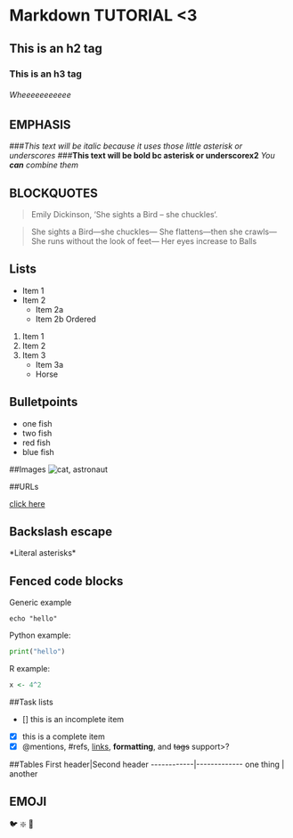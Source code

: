 

# Markdown TUTORIAL <3 
## This is an h2 tag
### This is an h3 tag
###### Wheeeeeeeeeee
## EMPHASIS
###*This text will be italic because it uses those little asterisk or underscores*
###**This text will be bold bc asterisk or underscorex2**
_You **can** combine them_

## BLOCKQUOTES


> Emily Dickinson, ‘She sights a Bird – she chuckles‘.

>She sights a Bird—she chuckles—
>She flattens—then she crawls—
>She runs without the look of feet—
>Her eyes increase to Balls
##

## Lists

* Item 1
* Item 2
	* Item 2a
	* Item 2b
Ordered
1. Item 1
2. Item 2
3. Item 3
	* Item 3a
	* Horse 

## Bulletpoints
- one fish
- two fish
- red fish
- blue fish

##Images
![cat, astronaut](https://media.hswstatic.com/eyJidWNrZXQiOiJjb250ZW50Lmhzd3N0YXRpYy5jb20iLCJrZXkiOiJnaWZcL3NwYWNlLWNhdC0yLmpwZyIsImVkaXRzIjp7InJlc2l6ZSI6eyJ3aWR0aCI6ODI4fSwidG9Gb3JtYXQiOiJhdmlmIn19)


##URLs

[click here](https://www.youtube.com/watch?v=dQw4w9WgXcQ&ab_channel=RickAstley)



## Backslash escape
\*Literal asterisks\*

## Fenced code blocks
Generic example
```
echo "hello" 
```

Python example:
```python
print("hello")
```

R example:
```r
x <- 4^2
```


##Task lists
- [] this is an incomplete item
- [x] this is a complete item
- [x] @mentions, #refs, [links](), **formatting**, and <del>tags</del> support>?

##Tables
First header|Second header
------------|-------------
one thing   | another

## EMOJI

:bird:
:sparkle:
:shrug:


